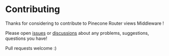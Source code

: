 # Contributing

Thanks for considering to contribute to Pinecone Router views Middleware !

Please open [issues](https://github.com/pinecone-router/middleware-views/issues) or [discussions](https://github.com/pinecone-router/middleware-views/discussions) about any problems, suggestions, questions you have!

Pull requests welcome :)